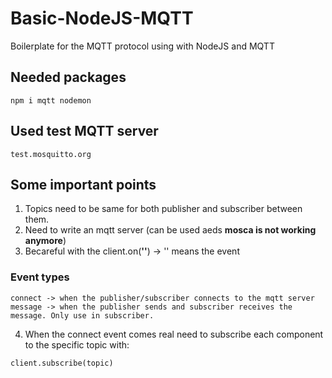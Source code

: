 # Basic-NodeJS-MQTT
Boilerplate for the MQTT protocol using with NodeJS and MQTT

## Needed packages
```
npm i mqtt nodemon 
```

## Used test MQTT server

```
test.mosquitto.org
```

## Some important points

1. Topics need to be same for both publisher and subscriber between them.
2. Need to write an mqtt server (can be used aeds **mosca is not working anymore**)
3. Becareful with the client.on(**''**) -> '' means the event
### Event types
```
connect -> when the publisher/subscriber connects to the mqtt server
message -> when the publisher sends and subscriber receives the message. Only use in subscriber.
```
4. When the connect event comes real need to subscribe each component to the specific topic with: 
```
client.subscribe(topic)
```
